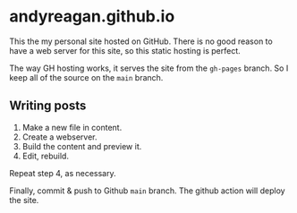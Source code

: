 # andyreagan.github.io

This the my personal site hosted on GitHub.
There is no good reason to have a web server for this site, so this static hosting is perfect.

The way GH hosting works, 
it serves the site from the `gh-pages` branch.
So I keep all of the source on the `main` branch.

## Writing posts

1. Make a new file in content.
2. Create a webserver.
3. Build the content and preview it.
4. Edit, rebuild.

Repeat step 4, as necessary.

Finally, commit & push to Github `main` branch.
The github action will deploy the site.


